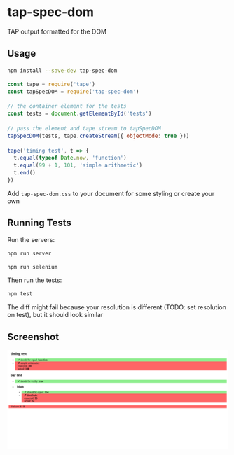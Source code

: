 # tap-spec-dom

TAP output formatted for the DOM

## Usage

```bash
npm install --save-dev tap-spec-dom
```

```javascript
const tape = require('tape')
const tapSpecDOM = require('tap-spec-dom')

// the container element for the tests
const tests = document.getElementById('tests')

// pass the element and tape stream to tapSpecDOM
tapSpecDOM(tests, tape.createStream({ objectMode: true })) 

tape('timing test', t => {
  t.equal(typeof Date.now, 'function')
  t.equal(99 + 1, 101, 'simple arithmetic')
  t.end()
})
```

Add `tap-spec-dom.css` to your document for some styling or create your own

## Running Tests

Run the servers:

```bash
npm run server
```

```bash
npm run selenium
```

Then run the tests:

```bash
npm test
```

The diff might fail because your resolution is different (TODO: set resolution on test), but it should look similar


## Screenshot

<img src="https://raw.githubusercontent.com/Risto-Stevcev/tap-spec-dom/master/expected.png" width="800"/>
